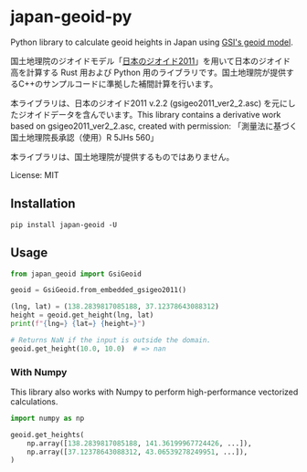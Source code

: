 # japan-geoid-py

Python library to calculate geoid heights in Japan using [GSI's geoid model](https://fgd.gsi.go.jp/download/geoid.php).

国土地理院のジオイドモデル「[日本のジオイド2011](https://fgd.gsi.go.jp/download/geoid.php)」を用いて日本のジオイド高を計算する Rust 用および Python 用のライブラリです。国土地理院が提供するC++のサンプルコードに準拠した補間計算を行います。

本ライブラリは、日本のジオイド2011 v.2.2 (gsigeo2011_ver2_2.asc) を元にしたジオイドデータを含んでいます。This library contains a derivative work based on gsigeo2011_ver2_2.asc, created with permission: 「測量法に基づく国土地理院長承認（使用）R 5JHs 560」 

本ライブラリは、国土地理院が提供するものではありません。

License: MIT

## Installation

```
pip install japan-geoid -U
```

## Usage

```python
from japan_geoid import GsiGeoid

geoid = GsiGeoid.from_embedded_gsigeo2011()

(lng, lat) = (138.2839817085188, 37.12378643088312)
height = geoid.get_height(lng, lat)
print(f"{lng=} {lat=} {height=}")

# Returns NaN if the input is outside the domain.
geoid.get_height(10.0, 10.0)  # => nan
```

### With Numpy

This library also works with Numpy to perform high-performance vectorized calculations.

```python
import numpy as np

geoid.get_heights(
    np.array([138.2839817085188, 141.36199967724426, ...]),
    np.array([37.12378643088312, 43.06539278249951, ...]),
)
```
